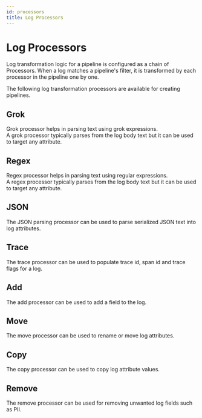 ```yaml
---
id: processors
title: Log Processors
---
```


# Log Processors

Log transformation logic for a pipeline is configured as a chain of Processors.
When a log matches a pipeline's filter, it is transformed by each processor
in the pipeline one by one.

The following log transformation processors are available for creating pipelines.

## Grok
Grok processor helps in parsing text using grok expressions.  
A grok processor typically parses from the log body text but it can be used to target any attribute.

## Regex
Regex processor helps in parsing text using regular expressions.  
A regex processor typically parses from the log body text but it can be used to target any attribute.

## JSON
The JSON parsing processor can be used to parse serialized JSON text into log attributes.

## Trace
The trace processor can be used to populate trace id, span id and trace flags for a log.

## Add
The add processor can be used to add a field to the log.

## Move
The move processor can be used to rename or move log attributes.

## Copy
The copy processor can be used to copy log attribute values.

## Remove
The remove processor can be used for removing unwanted log fields such as PII.